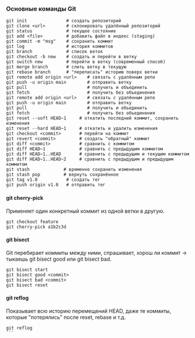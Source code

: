### Основные команды Git
````
git init               # создать репозиторий
git clone <url>        # склонировать удалённый репозиторий
git status             # текущее состояние
git add <file>         # добавить файл в индекс (staging)
git commit -m "msg"    # сохранить коммит
git log                # история коммитов
git branch             # список веток
git checkout -b new    # создать и перейти в ветку
git switch new         # перейти в ветку (современный способ)
git merge branch       # слить ветку в текущую
git rebase branch      # "переписать" историю поверх ветки
git remote add origin <url>    # связать с удалённым репо
git push -u origin main        # отправить ветку
git pull                       # получить и объединить
git fetch                      # получить без объединения
git remote add origin <url>    # связать с удалённым репо
git push -u origin main        # отправить ветку
git pull                       # получить и объединить
git fetch                      # получить без объединения
git reset --soft HEAD~1     # откатить последний коммит, сохранить изменения
git reset --hard HEAD~1     # откатить и удалить изменения
git checkout <commit>       # перейти на коммит
git revert <commit>         # создать "обратный" коммит
git diff <commit>           # сравнить с коммитом
git diff HEAD~1             # сравнить с предыдущим коммитом
git diff HEAD~1..HEAD       # сравнить с предыдущим и текущим коммитом
git diff HEAD~1..HEAD~2     # сравнить с предыдущим и предыдущим коммитом
git stash             # временно сохранить изменения
git stash pop         # вернуть сохранённое
git tag v1.0           # создать тег
git push origin v1.0   # отправить тег
````
#### git cherry-pick
Применяет один конкретный коммит из одной ветки в другую.
````
git checkout feature
git cherry-pick a1b2c3d
````

#### git bisect
Git перебирает коммиты между ними, спрашивает, хорош ли коммит → тыкаешь git bisect good или git bisect bad.
````
git bisect start
git bisect good <commit>
git bisect bad <commit>
git bisect reset
````
#### git reflog
Показывает всю историю перемещений HEAD, даже те коммиты, которые "потерялись" после reset, rebase и т.д.
````
git reflog
```